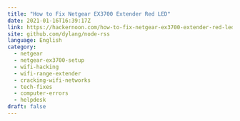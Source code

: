 ```yaml
---
title: "How to Fix Netgear EX3700 Extender Red LED"
date: 2021-01-16T16:39:17Z
link: https://hackernoon.com/how-to-fix-netgear-ex3700-extender-red-led-lk2f31ox?source=rss&utm_medium=RSS&utm_source=news.12bit.vn
site: github.com/dylang/node-rss
language: English
category:
  - netgear
  - netgear-ex3700-setup
  - wifi-hacking
  - wifi-range-extender
  - cracking-wifi-networks
  - tech-fixes
  - computer-errors
  - helpdesk
draft: false
---
```

